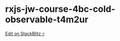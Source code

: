 # rxjs-jw-course-4bc-cold-observable-t4m2ur

[Edit on StackBlitz ⚡️](https://stackblitz.com/edit/rxjs-jw-course-4bc-cold-observable-t4m2ur)